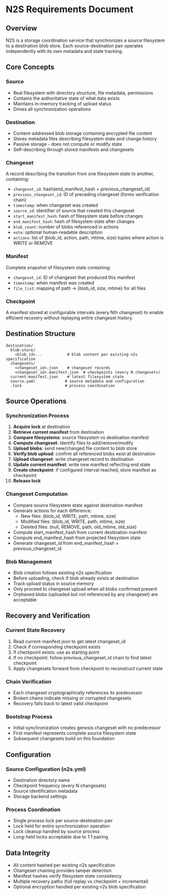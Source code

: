 # N2S Requirements Document

## Overview
N2S is a storage coordination service that synchronizes a source filesystem to a destination blob store. Each source-destination pair operates independently with its own metadata and state tracking.

## Core Concepts

### Source
- Real filesystem with directory structure, file metadata, permissions
- Contains the authoritative state of what data exists
- Maintains in-memory tracking of upload status
- Drives all synchronization operations

### Destination
- Content-addressed blob storage containing encrypted file content
- Stores metadata files describing filesystem state and change history
- Passive storage - does not compute or modify state
- Self-describing through stored manifests and changesets

### Changeset
A record describing the transition from one filesystem state to another, containing:
- `changeset_id`: hash(end_manifest_hash + previous_changeset_id)
- `previous_changeset_id`: ID of preceding changeset (forms verification chain)
- `timestamp`: when changeset was created
- `source_id`: identifier of source that created this changeset
- `start_manifest_hash`: hash of filesystem state before changes
- `end_manifest_hash`: hash of filesystem state after changes
- `blob_count`: number of blobs referenced in actions
- `note`: optional human-readable description
- `actions`: list of (blob_id, action, path, mtime, size) tuples where action is WRITE or REMOVE

### Manifest
Complete snapshot of filesystem state containing:
- `changeset_id`: ID of changeset that produced this manifest
- `timestamp`: when manifest was created
- `file_list`: mapping of path → {blob_id, size, mtime} for all files

### Checkpoint
A manifest stored at configurable intervals (every Nth changeset) to enable efficient recovery without replaying entire changeset history.

## Destination Structure
```
destination/
  blob-store/
    <blob_id>...           # blob content per existing n2s specification
  changesets/
    <changeset_id>.json    # changeset records
    <changeset_id>.manifest.json  # checkpoints (every N changesets)
  current-manifest.json    # latest filesystem state
  source.yaml             # source metadata and configuration
  .lock                   # process coordination
```

## Source Operations

### Synchronization Process
1. **Acquire lock** at destination
2. **Retrieve current manifest** from destination
3. **Compare filesystems**: source filesystem vs destination manifest
4. **Compute changeset**: identify files to add/remove/modify
5. **Upload blobs**: send new/changed file content to blob store
6. **Verify blob upload**: confirm all referenced blobs exist at destination
7. **Upload changeset**: write changeset record to destination
8. **Update current manifest**: write new manifest reflecting end state
9. **Create checkpoint**: if configured interval reached, store manifest as checkpoint
10. **Release lock**

### Changeset Computation
- Compare source filesystem state against destination manifest
- Generate actions for each difference:
  - New files: (blob_id, WRITE, path, mtime, size)
  - Modified files: (blob_id, WRITE, path, mtime, size)
  - Deleted files: (null, REMOVE, path, old_mtime, old_size)
- Compute start_manifest_hash from current destination manifest
- Compute end_manifest_hash from projected filesystem state
- Generate changeset_id from end_manifest_hash + previous_changeset_id

### Blob Management
- Blob creation follows existing n2s specification
- Before uploading, check if blob already exists at destination
- Track upload status in source memory
- Only proceed to changeset upload when all blobs confirmed present
- Orphaned blobs (uploaded but not referenced by any changeset) are acceptable

## Recovery and Verification

### Current State Recovery
1. Read current-manifest.json to get latest changeset_id
2. Check if corresponding checkpoint exists
3. If checkpoint exists: use as starting point
4. If no checkpoint: follow previous_changeset_id chain to find latest checkpoint
5. Apply changesets forward from checkpoint to reconstruct current state

### Chain Verification
- Each changeset cryptographically references its predecessor
- Broken chains indicate missing or corrupted changesets
- Recovery falls back to latest valid checkpoint

### Bootstrap Process
- Initial synchronization creates genesis changeset with no predecessor
- First manifest represents complete source filesystem state
- Subsequent changesets build on this foundation

## Configuration

### Source Configuration (n2s.yml)
- Destination directory name
- Checkpoint frequency (every N changesets)
- Source identification metadata
- Storage backend settings

### Process Coordination
- Single process lock per source-destination pair
- Lock held for entire synchronization operation
- Lock cleanup handled by source process
- Long-held locks acceptable due to 1:1 pairing

## Data Integrity
- All content hashed per existing n2s specification
- Changeset chaining provides tamper detection
- Manifest hashes verify filesystem state consistency
- Multiple recovery paths (full replay vs checkpoint + incremental)
- Optional encryption handled per existing n2s blob specification
